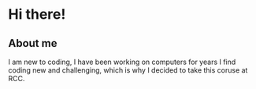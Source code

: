 # Hi there!

## About me
I am new to coding, I have been working on computers for years I find coding new and challenging, which is why I decided to take this coruse at RCC. 
